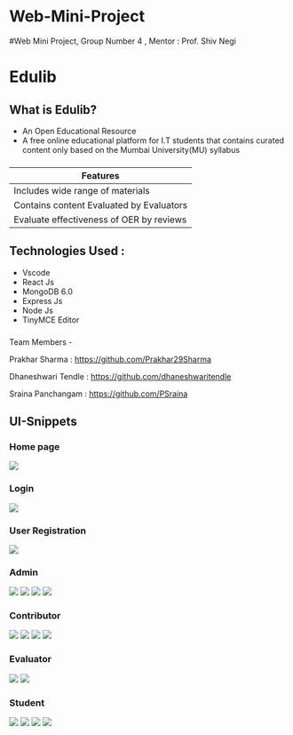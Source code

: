 # Web-Mini-Project
#Web Mini Project, Group Number 4 , Mentor : Prof. Shiv Negi


# Edulib

## What is Edulib?
* An Open Educational Resource
* A free online educational platform for I.T students that contains curated content only based on the Mumbai University(MU) syllabus

###

|               Features                   | 
|------------------------------------------|
| Includes wide range of materials         | 
| Contains content Evaluated by Evaluators |
| Evaluate effectiveness of OER by reviews |


## Technologies Used :
* Vscode
* React Js
* MongoDB 6.0
* Express Js
* Node Js
* TinyMCE Editor

###
Team Members - 

Prakhar Sharma : https://github.com/Prakhar29Sharma

Dhaneshwari Tendle : https://github.com/dhaneshwaritendle

Sraina Panchangam : https://github.com/PSraina

<h2 id="snip">UI-Snippets</h2>
<h3 id = "landing_header">Home page</h3>
<img id="land" src="snippets/Home.png">
<h3 id = "login_header">Login</h3>
<img id="login" src="snippets/Login.png">
<h3 id = "user_reg_header">User Registration</h3>
<img id="userregistration" src="snippets/Registration.png">
<h3 id = "dashobard_header">Admin</h3>
<img id="admin_dashboard" src="snippets/AdminDashboard.png">
<img id="admin_manage_users" src="snippets/AdminManageUsers.png">
<img id="admin_view_approved_courses" src="snippets/AdminViewApprovedCourses.png">
<img id="admin_add_units" src="snippets/AdminAddUnits.png">
<h3 id = "contributor_header">Contributor</h3>
<img id="contrib_dashboard" src="snippets/ContributorDashboard.png">
<img id="contrib_profile" src="snippets/ContributorProfile.png">
<img id="contrib_notifications" src="snippets/ContributorNotifications.png">
<img id="contrib_view_course" src="snippets/ContributorViewCourse.png">
<h3 id="evaluator_header">Evaluator</h3>
<img id="eval_dashboard" src="snippets/EvaluatorDashboard.png">
<img id="eval_course_eval" src="snippets/EvaluatorCourseEvaluation.png">
<h3 id="std_header">Student</h3>
<img id="student_dashboard" src="snippets/StudentDashboard.png">
<img id="student_all_courses" src="snippets/StudentAllCourses.png">
<img id="student_course_search" src="snippets/StudentCourseSearch.png">
<img id="student_review_analysis" src="snippets/StudentReviewAnalysis.png">



